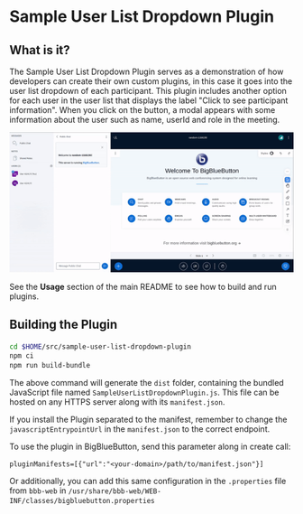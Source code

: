 # Sample User List Dropdown Plugin

## What is it?

The Sample User List Dropdown Plugin serves as a demonstration of how developers can create their own custom plugins, in this case it goes into the user list dropdown of each participant. This plugin includes another option for each user in the user list that displays the label "Click to see participant information". When you click on the button, a modal appears with some information about the user such as name, userId and role in the meeting.

![Gif of plugin demo](./public/assets/plugin.gif)

See the **Usage** section of the main README to see how to build and run plugins.
## Building the Plugin
```bash
cd $HOME/src/sample-user-list-dropdown-plugin
npm ci
npm run build-bundle
```
The above command will generate the `dist` folder, containing the bundled JavaScript file named `SampleUserListDropdownPlugin.js`. This file can be hosted on any HTTPS server along with its `manifest.json`.

If you install the Plugin separated to the manifest, remember to change the `javascriptEntrypointUrl` in the `manifest.json` to the correct endpoint.

To use the plugin in BigBlueButton, send this parameter along in create call:

```
pluginManifests=[{"url":"<your-domain>/path/to/manifest.json"}]
```

Or additionally, you can add this same configuration in the `.properties` file from `bbb-web` in `/usr/share/bbb-web/WEB-INF/classes/bigbluebutton.properties`
